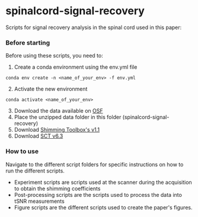 # spinalcord-signal-recovery
Scripts for signal recovery analysis in the spinal cord used in this paper: <insert links>

### Before starting
Before using these scripts, you need to:
1. Create a conda environment using the env.yml file
```
conda env create -n <name_of_your_env> -f env.yml
```
2. Activate the new environment
```
conda activate <name_of_your_env>
```
3. Download the data available on [OSF](https://osf.io/rs6tv/)
4. Place the unzipped data folder in this folder (spinalcord-signal-recovery) <br>
5. Download [Shimming Toolbox's v1.1](https://github.com/shimming-toolbox/shimming-toolbox/releases/tag/1.1)
6. Download [SCT v6.3](https://github.com/spinalcordtoolbox/spinalcordtoolbox/releases/tag/6.3)


### How to use
Navigate to the different script folders for specific instructions on how to run the different scripts. 
* Experiment scripts are scripts used at the scanner during the acquisition to obtain the shimming coefficients
* Post-processing scripts are the scripts used to process the data into tSNR measurements
* Figure scripts are the different scripts used to create the paper's figures.
